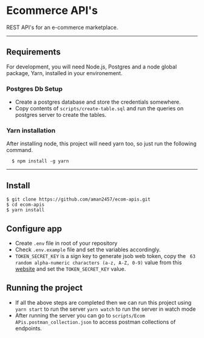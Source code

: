 # Ecommerce API's
REST API's for an e-commerce marketplace.

---
## Requirements

For development, you will need Node.js, Postgres and a node global package, Yarn, installed in your environement.

### Postgres Db Setup
- Create a postgres database and store the credentials somewhere.
- Copy contents of `scripts/create-table.sql` and run the queries on postgres server to create the tables. 

### Yarn installation
  After installing node, this project will need yarn too, so just run the following command.

      $ npm install -g yarn
---

## Install

    $ git clone https://github.com/aman2457/ecom-apis.git
    $ cd ecom-apis
    $ yarn install

## Configure app
- Create `.env` file in root of your repository
- Check `.env.example` file and set the variables accordingly.
- `TOKEN_SECRET_KEY` is a sign key to generate jsob web token, copy the `
63 random alpha-numeric characters (a-z, A-Z, 0-9)` value from this [website](https://www.grc.com/passwords.htm) and set the `TOKEN_SECRET_KEY` value.

## Running the project
- If all the above steps are completed then we can run this project using
    `yarn start` to run the server
    `yarn watch` to run the server in watch mode
- After running the server you can go to `scripts/Ecom APis.postman_collection.json` to access postman collections of endpoints.
